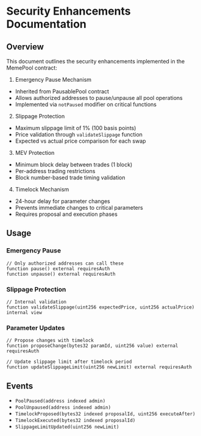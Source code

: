 # Security Enhancements Documentation

## Overview
This document outlines the security enhancements implemented in the MemePool contract:

1. Emergency Pause Mechanism
- Inherited from PausablePool contract
- Allows authorized addresses to pause/unpause all pool operations
- Implemented via `notPaused` modifier on critical functions

2. Slippage Protection
- Maximum slippage limit of 1% (100 basis points)
- Price validation through `validateSlippage` function
- Expected vs actual price comparison for each swap

3. MEV Protection
- Minimum block delay between trades (1 block)
- Per-address trading restrictions
- Block number-based trade timing validation

4. Timelock Mechanism
- 24-hour delay for parameter changes
- Prevents immediate changes to critical parameters
- Requires proposal and execution phases

## Usage

### Emergency Pause
```solidity
// Only authorized addresses can call these
function pause() external requiresAuth
function unpause() external requiresAuth
```

### Slippage Protection
```solidity
// Internal validation
function validateSlippage(uint256 expectedPrice, uint256 actualPrice) internal view
```

### Parameter Updates
```solidity
// Propose changes with timelock
function proposeChange(bytes32 paramId, uint256 value) external requiresAuth

// Update slippage limit after timelock period
function updateSlippageLimit(uint256 newLimit) external requiresAuth
```

## Events
- `PoolPaused(address indexed admin)`
- `PoolUnpaused(address indexed admin)`
- `TimelockProposed(bytes32 indexed proposalId, uint256 executeAfter)`
- `TimelockExecuted(bytes32 indexed proposalId)`
- `SlippageLimitUpdated(uint256 newLimit)`